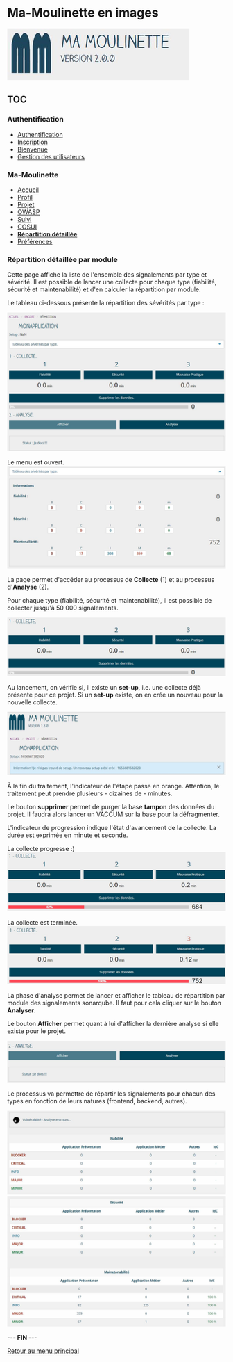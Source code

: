 # Ma-Moulinette en images

![Ma-Moulinette](/documentation/ressources/home-000.jpg)

## TOC

### Authentification

* [Authentification](/documentation/authentification.md)
* [Inscription](/documentation/inscription.md)
* [Bienvenue]((/documentation/bienvenue.md))
* [Gestion des utilisateurs](utilisateur.md)

### Ma-Moulinette

* [Accueil](/documentation/accueil.md)
* [Profil](/documentation/profil.md)
* [Projet](/documentation/projet.md)
* [OWASP](/documentation/owasp.md)
* [Suivi](/documentation/suivi.md)
* [COSUI](/documentation/cosui.md)
* [**Répartition détaillée**](/documentation/repartition_details.md)
* [Préférences](/documentation/preferences.md)

### Répartition détaillée par module

Cette page affiche la liste de l'ensemble des signalements par type et sévérité. Il est possible de lancer une collecte pour chaque type (fiabilité, sécurité et maintenabilité) et d'en calculer la répartition par module.

Le tableau ci-dessous présente la répartition des sévérités par type :

![repartition-module](/documentation/ressources/repartition-module-001.jpg)

Le menu est ouvert.
![repartition-module](/documentation/ressources/repartition-module-001a.jpg)

La page permet d'accéder au processus de **Collecte** (1) et au processus d'**Analyse** (2).

Pour chaque type (fiabilité, sécurité et maintenabilité), il est possible de collecter jusqu'à 50 000 signalements.

![repartition-module](/documentation/ressources/repartition-module-002.jpg)

Au lancement, on vérifie si, il existe un **set-up**, i.e. une collecte déjà présente pour ce projet. Si un **set-up** existe, on en crée un nouveau pour la nouvelle collecte.

![repartition-module](/documentation/ressources/repartition-module-004.jpg)

À la fin du traitement, l'indicateur de l'étape passe en orange. Attention, le traitement peut prendre plusieurs - dizaines de - minutes.

Le bouton **supprimer** permet de purger la base **tampon** des données du projet. Il faudra alors lancer un VACCUM sur la base pour la défragmenter.

L'indicateur de progression indique l'état d'avancement de la collecte. La durée est exprimée en minute et seconde.

La collecte progresse :)
![repartition-module](/documentation/ressources/repartition-module-005.jpg)

La collecte est terminée.
![repartition-module](/documentation/ressources/repartition-module-006.jpg)

La phase d'analyse permet de lancer et afficher le tableau de répartition par module des signalements sonarqube. Il faut pour cela cliquer sur le bouton **Analyser**.

Le bouton **Afficher** permet quant à lui d'afficher la dernière analyse si elle existe pour le projet.

![repartition-module](/documentation/ressources/repartition-module-003.jpg)

Le processus va permettre de répartir les signalements pour chacun des types en fonction de leurs natures (frontend, backend, autres).

![repartition-module](/documentation/ressources/repartition-module-007.jpg)
![repartition-module](/documentation/ressources/repartition-module-008.jpg)

-**-- FIN --**-

[Retour au menu principal](/README.md)
